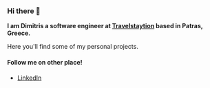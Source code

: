 ### Hi there 👋

**I am Dimitris a software engineer at [Travelstaytion](https://www.travelstaytion.com/) based in Patras, Greece.**

Here you'll find some of my personal projects.

#### Follow me on other place!
- [LinkedIn](https://www.linkedin.com/in/dimitris-xrysanthopoulos/)

<!--
**xrysanthopoulos/xrysanthopoulos** is a ✨ _special_ ✨ repository because its `README.md` (this file) appears on your GitHub profile.

Here are some ideas to get you started:

- 🔭 I’m currently working on ...
- 🌱 I’m currently learning ...
- 👯 I’m looking to collaborate on ...
- 🤔 I’m looking for help with ...
- 💬 Ask me about ...
- 📫 How to reach me: ...
- 😄 Pronouns: ...
- ⚡ Fun fact: ...
-->
